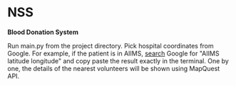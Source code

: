# NSS 
**Blood Donation System**

Run main.py from the project directory. Pick hospital coordinates from Google. For example, if the patient is in AIIMS, [search](https://www.google.com/search?q=aiims+latitude+longitude) Google for "AIIMS latitude longitude" and copy paste the result exactly in the terminal. One by one, the details of the nearest volunteers will be shown using MapQuest API.
